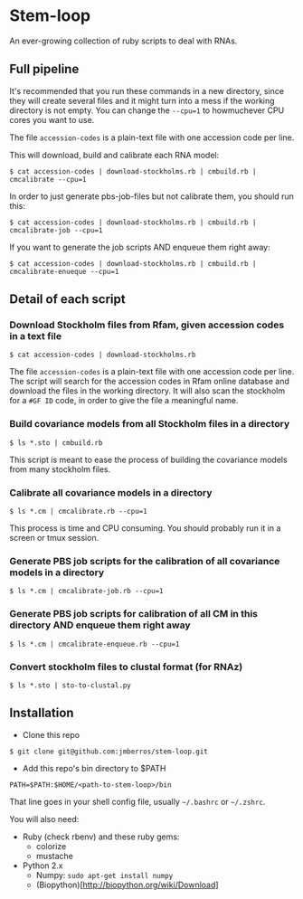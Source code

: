 # Stem-loop
An ever-growing collection of ruby scripts to deal with RNAs.

## Full pipeline
It's recommended that you run these commands in a new directory, since they will create several files and it might turn into a mess if the working directory is not empty. You can change the `--cpu=1` to howmuchever CPU cores you want to use.

The file `accession-codes` is a plain-text file with one accession code per line.

This will download, build and calibrate each RNA model:
```shell
$ cat accession-codes | download-stockholms.rb | cmbuild.rb | cmcalibrate --cpu=1
```
In order to just generate pbs-job-files but not calibrate them, you should run this:
```shell
$ cat accession-codes | download-stockholms.rb | cmbuild.rb | cmcalibrate-job --cpu=1
```
If you want to generate the job scripts AND enqueue them right away:
```shell
$ cat accession-codes | download-stockholms.rb | cmbuild.rb | cmcalibrate-enueque --cpu=1
```

## Detail of each script
### Download Stockholm files from Rfam, given accession codes in a text file
```shell
$ cat accession-codes | download-stockholms.rb
```

The file `accession-codes` is a plain-text file with one accession code per line. The script will search for the accession codes in Rfam online database and download the files in the working directory. It will also scan the stockholm for a `#GF ID` code, in order to give the file a meaningful name.

### Build covariance models from all Stockholm files in a directory
```shell
$ ls *.sto | cmbuild.rb
```
This script is meant to ease the process of building the covariance models from many stockholm files.

### Calibrate all covariance models in a directory
```shell
$ ls *.cm | cmcalibrate.rb --cpu=1
```
This process is time and CPU consuming. You should probably run it in a screen or tmux session.

### Generate PBS job scripts for the calibration of all covariance models in a directory
```shell
$ ls *.cm | cmcalibrate-job.rb --cpu=1 
```

### Generate PBS job scripts for calibration of all CM in this directory AND enqueue them right away
```shell
$ ls *.cm | cmcalibrate-enqueue.rb --cpu=1 
```

### Convert stockholm files to clustal format (for RNAz)
```shell
$ ls *.sto | sto-to-clustal.py
```

## Installation
- Clone this repo
```shell
$ git clone git@github.com:jmberros/stem-loop.git
```
- Add this repo's bin directory to $PATH
```
PATH=$PATH:$HOME/<path-to-stem-loop>/bin
```
That line goes in your shell config file, usually `~/.bashrc` or `~/.zshrc`.

You will also need:
* Ruby (check rbenv) and these ruby gems:
  * colorize
  * mustache
* Python 2.x
  * Numpy: `sudo apt-get install numpy`
  * (Biopython)[http://biopython.org/wiki/Download]
